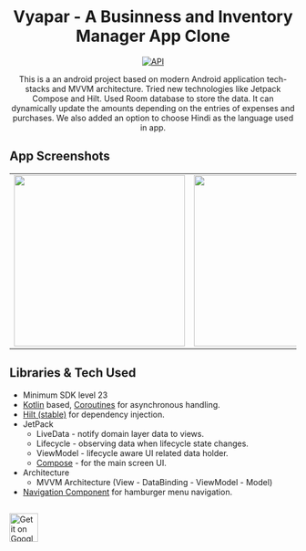 <h1 align="center">Vyapar - A Businness and Inventory Manager App Clone</h1>

<p align="center">
  <a href="https://android-arsenal.com/api?level=21"><img alt="API" src="https://img.shields.io/badge/API-21%2B-brightgreen.svg?style=flat"/></a>
</p>

<p align="center">  
This is a an android project based on modern Android application tech-stacks and MVVM architecture. Tried new technologies like Jetpack Compose and Hilt. Used Room database to store the data. It can dynamically update the amounts depending on the entries of expenses and purchases. We also added an option to choose Hindi as the language used in app.
</p>

## App Screenshots

<table>
  <tr>
    <td><img src="https://user-images.githubusercontent.com/44438444/111024224-77867180-8403-11eb-846b-4e62a6e78736.png" width="300"/></td>
    <td><img src="https://user-images.githubusercontent.com/44438444/111024236-8f5df580-8403-11eb-88fe-c910114f038c.png" width="300"/></td>
    <td><img src="https://user-images.githubusercontent.com/44438444/111024245-9c7ae480-8403-11eb-98e2-e2b7633a55d1.png" width="300"/></td>
  </tr>
 </table>

## Libraries & Tech Used
- Minimum SDK level 23
- [Kotlin](https://kotlinlang.org/) based, [Coroutines](https://github.com/Kotlin/kotlinx.coroutines) for asynchronous handling.
- [Hilt (stable)](https://developer.android.com/training/dependency-injection/hilt-android) for dependency injection.
- JetPack
  - LiveData - notify domain layer data to views.
  - Lifecycle - observing data when lifecycle state changes.
  - ViewModel - lifecycle aware UI related data holder.
  - [Compose](https://developer.android.com/jetpack/compose/setup#groovy) - for the main screen UI.
- Architecture
  - MVVM Architecture (View - DataBinding - ViewModel - Model) 
- [Navigation Component](https://developer.android.com/jetpack/androidx/releases/navigation) for hamburger menu navigation.

##
<a href="https://play.google.com/store/apps/details?id=com.nero.vyapar" rel="nofollow"><img src="https://camo.githubusercontent.com/5b9aefbc44e3686d4de9ed02561623d1f3ddd7f2639f8c38871f618738003e27/68747470733a2f2f73696d706c656d6f62696c65746f6f6c732e636f6d2f6173736574732f696d616765732f676f6f676c652d706c61792e706e67" alt="Get it on Google Play" height="50"/></a>

